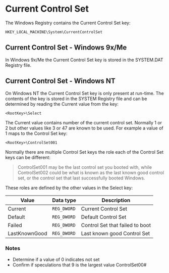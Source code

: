 # Current Control Set

The Windows Registry contains the Current Control Set key:

```
HKEY_LOCAL_MACHINE\System\CurrentControlSet
```

## Current Control Set - Windows 9x/Me

In Windows 9x/Me the Current Control Set key is stored in the SYSTEM.DAT
Registry file.

## Current Control Set - Windows NT

On Windows NT the Current Control Set key is only present at run-time. The
contents of the key is stored in the SYSTEM Registry file and can be
determined by reading the Current value from the key:

```
<RootKey>\Select
```

The Current value contains number of the current control set. Normally 1 or 2 
but other values like 3 or 47 are known to be used. For example a value of 1
maps to the Control Set key:

```
<RootKey>\ControlSet001
```

Normally there are multiple Control Set keys the role each of the Control Set
keys can be different:

> ControlSet001 may be the last control set you booted with, while
> ControlSet002 could be what is known as the last known good control set, or
> the control set that last successfully booted Windows.

These roles are defined by the other values in the Select key:

Value | Data type | Description
--- | --- | ---
Current | `REG_DWORD` | Current Control Set
Default | `REG_DWORD` | Default Control Set
Failed | `REG_DWORD` | Control Set that failed to boot
LastKnownGood | `REG_DWORD` | Last known good Control Set

### Notes

* Determine if a value of 0 indicates not set
* Confirm if speculations that 9 is the largest value ControlSet00#

